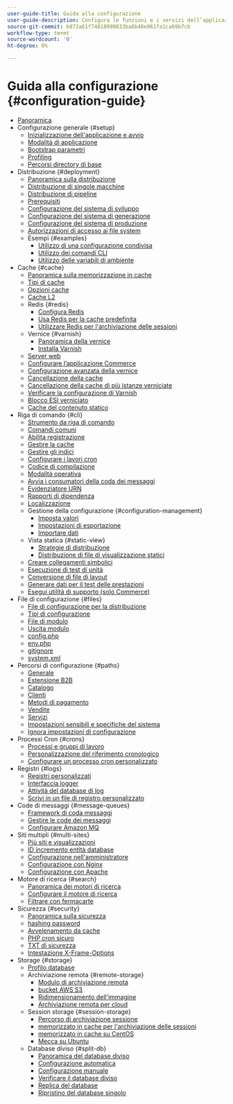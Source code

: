 ```yaml
---
user-guide-title: Guida alla configurazione
user-guide-description: Configura le funzioni e i servizi dell’applicazione Adobe Commerce o Magenti Open Source.
source-git-commit: b872a61f74818990833ba6b48e061fa1ca69b7cb
workflow-type: tm+mt
source-wordcount: '0'
ht-degree: 0%

---
```



# Guida alla configurazione {#configuration-guide}

+ [Panoramica](overview.md)
+ Configurazione generale {#setup}
   + [Inizializzazione dell&#39;applicazione e avvio](bootstrap/initialization.md)
   + [Modalità di applicazione](bootstrap/application-modes.md)
   + [Bootstrap parametri](bootstrap/set-parameters.md)
   + [Profiling](bootstrap/mage-profiler.md)
   + [Percorsi directory di base](bootstrap/mage-directory.md)
+ Distribuzione {#deployment}
   + [Panoramica sulla distribuzione](deployment/overview.md)
   + [Distribuzione di singole macchine](deployment/single-machine.md)
   + [Distribuzione di pipeline](deployment/technical-details.md)
   + [Prerequisiti](deployment/prerequisites.md)
   + [Configurazione del sistema di sviluppo](deployment/development-system.md)
   + [Configurazione del sistema di generazione](deployment/build-system.md)
   + [Configurazione del sistema di produzione](deployment/production-system.md)
   + [Autorizzazioni di accesso ai file system](deployment/file-system-permissions.md)
   + Esempi {#examples}
      + [Utilizzo di una configurazione condivisa](deployment/example-shared-configuration.md)
      + [Utilizzo dei comandi CLI](deployment/example-using-cli.md)
      + [Utilizzo delle variabili di ambiente](deployment/example-environment-variables.md)
+ Cache {#cache}
   + [Panoramica sulla memorizzazione in cache](cache/caching-overview.md)
   + [Tipi di cache](cache/cache-types.md)
   + [Opzioni cache](cache/cache-options.md)
   + [Cache L2](cache/level-two-cache.md)
   + Redis {#redis}
      + [Configura Redis](cache/config-redis.md)
      + [Usa Redis per la cache predefinita](cache/redis-pg-cache.md)
      + [Utilizzare Redis per l&#39;archiviazione delle sessioni](cache/redis-session.md)
   + Vernice {#varnish}
      + [Panoramica della vernice](cache/config-varnish.md)
      + [Installa Varnish](cache/config-varnish-install.md)
   + [Server web](cache/config-varnish-server.md)
   + [Configurare l’applicazione Commerce](cache/configure-varnish-commerce.md)
   + [Configurazione avanzata della vernice](cache/config-varnish-advanced.md)
   + [Cancellazione della cache](cache/use-varnish-cache.md)
   + [Cancellazione della cache di più istanze verniciate](cache/use-multiple-varnish-cache.md)
   + [Verificare la configurazione di Varnish](cache/config-varnish-final.md)
   + [Blocco ESI verniciato](cache/use-varnish-esi.md)
   + [Cache del contenuto statico](cache/static-content-signing.md)
+ Riga di comando {#cli}
   + [Strumento da riga di comando](cli/config-cli.md)
   + [Comandi comuni](cli/common-cli-commands.md)
   + [Abilita registrazione](cli/enable-logging.md)
   + [Gestire la cache](cli/manage-cache.md)
   + [Gestire gli indici](cli/manage-indexers.md)
   + [Configurare i lavori cron](cli/configure-cron-jobs.md)
   + [Codice di compilazione](cli/code-compiler.md)
   + [Modalità operativa](cli/set-mode.md)
   + [Avvia i consumatori della coda dei messaggi](cli/start-message-queues.md)
   + [Evidenziatore URN](cli/urn-highlighter.md)
   + [Rapporti di dipendenza](cli/dependency-reports.md)
   + [Localizzazione](cli/localization.md)
   + Gestione della configurazione {#configuration-management}
      + [Imposta valori](cli/set-configuration-values.md)
      + [Impostazioni di esportazione](cli/export-configuration.md)
      + [Importare dati](cli/import-configuration.md)
   + Vista statica {#static-view}
      + [Strategie di distribuzione](cli/static-view-file-strategy.md)
      + [Distribuzione di file di visualizzazione statici](cli/static-view-file-deployment.md)
   + [Creare collegamenti simbolici](cli/create-symlinks.md)
   + [Esecuzione di test di unità](cli/unit-tests.md)
   + [Conversione di file di layout](cli/convert-layout-files.md)
   + [Generare dati per il test delle prestazioni](cli/generate-data.md)
   + [Esegui utilità di supporto (solo Commerce)](cli/run-support-utilities.md)
+ File di configurazione {#files}
   + [File di configurazione per la distribuzione](reference/deployment-files.md)
   + [Tipi di configurazione](reference/config-create-types.md)
   + [File di modulo](reference/module-files.md)
   + [Uscita modulo](reference/disable-module-output.md)
   + [config.php](reference/config-reference-configphp.md)
   + [env.php](reference/config-reference-envphp.md)
   + [gitignore](reference/config-reference-gitignore.md)
   + [system.xml](reference/config-reference-systemxml.md)
+ Percorsi di configurazione {#paths}
   + [Generale](reference/config-reference-general.md)
   + [Estensione B2B](reference/config-reference-b2b.md)
   + [Catalogo](reference/config-reference-catalog.md)
   + [Clienti](reference/config-reference-customers.md)
   + [Metodi di pagamento](reference/config-reference-payment.md)
   + [Vendite](reference/config-reference-sales.md)
   + [Servizi](reference/config-reference-services.md)
   + [Impostazioni sensibili e specifiche del sistema](reference/config-reference-sens.md)
   + [Ignora impostazioni di configurazione](reference/override-config-settings.md)
+ Processi Cron {#crons}
   + [Processi e gruppi di lavoro](cron/custom-cron.md)
   + [Personalizzazione del riferimento cronologico](cron/custom-cron-reference.md)
   + [Configurare un processo cron personalizzato](cron/custom-cron-tutorial.md)
+ Registri {#logs}
   + [Registri personalizzati](logs/custom-logging.md)
   + [Interfaccia logger](logs/logger-interface.md)
   + [Attività del database di log](logs/database-activity.md)
   + [Scrivi in un file di registro personalizzato](logs/custom-log-files.md)
+ Code di messaggi {#message-queues}
   + [Framework di coda messaggi](queues/message-queue-framework.md)
   + [Gestire le code dei messaggi](queues/manage-message-queues.md)
   + [Configurare Amazon MQ](queues/aws-mq.md)
+ Siti multipli {#multi-sites}
   + [Più siti e visualizzazioni](multi-sites/ms-overview.md)
   + [ID incremento entità database](multi-sites/change-increment-id.md)
   + [Configurazione nell&#39;amministratore](multi-sites/ms-admin.md)
   + [Configurazione con Nginx](multi-sites/ms-nginx.md)
   + [Configurazione con Apache](multi-sites/ms-apache.md)
+ Motore di ricerca {#search}
   + [Panoramica dei motori di ricerca](search/overview-search.md)
   + [Configurare il motore di ricerca](search/configure-search-engine.md)
   + [Filtrare con fermacarte](search/search-stopwords.md)
+ Sicurezza {#security}
   + [Panoramica sulla sicurezza](security/overview.md)
   + [hashing password](security/password-hashing.md)
   + [Avvelenamento da cache](security/cache-poisoning.md)
   + [PHP cron sicuro](security/secure-cron-php.md)
   + [TXT di sicurezza](security/security-txt.md)
   + [Intestazione X-Frame-Options](security/xframe-options.md)
+ Storage {#storage}
   + [Profilo database](storage/db-profiler.md)
   + Archiviazione remota {#remote-storage}
      + [Modulo di archiviazione remota](remote-storage/remote-storage.md)
      + [bucket AWS S3](remote-storage/remote-storage-aws-s3.md)
      + [Ridimensionamento dell&#39;immagine](remote-storage/remote-storage-image-resize.md)
      + [Archiviazione remota per cloud](remote-storage/cloud-support.md)
   + Session storage {#session-storage}
      + [Percorso di archiviazione sessione](storage/sessions.md)
      + [memorizzato in cache per l&#39;archiviazione delle sessioni](storage/memcached.md)
      + [memorizzato in cache su CentOS](storage/memcache-centos.md)
      + [Mecca su Ubuntu](storage/memcache-ubuntu.md)
   + Database diviso {#split-db}
      + [Panoramica del database diviso](storage/multi-master.md)
      + [Configurazione automatica](storage/multi-master-masterdb.md)
      + [Configurazione manuale](storage/multi-master-manual.md)
      + [Verificare il database diviso](storage/multi-master-verify.md)
      + [Replica del database](storage/multi-master-replication.md)
      + [Ripristino del database singolo](storage/revert-split-database.md)
